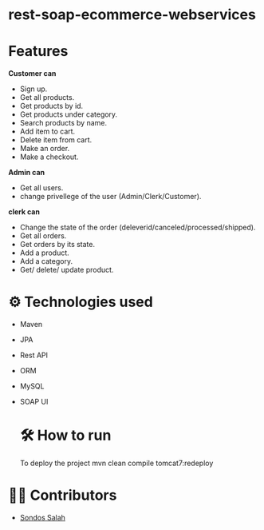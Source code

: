 # rest-soap-ecommerce-webservices
 
# Features
<b> Customer can </b>
  - Sign up.
  - Get all products.
  - Get products by id.
  - Get products under category.
  - Search products by name.
  - Add item to cart.
  - Delete item from cart.
  - Make an order.
  - Make a checkout.


<b> Admin can </b>
  - Get all users.
  - change privellege of the user (Admin/Clerk/Customer).
 
<b> clerk can </b>
  - Change the state of the order (deleverid/canceled/processed/shipped).
  - Get all orders.
  - Get orders by its state.
  - Add a product.
  - Add a category.
  - Get/ delete/ update product.
  
  # ⚙ Technologies used
* Maven
* JPA
* Rest API
* ORM
* MySQL
* SOAP UI
  
  # 🛠 How to run
  To deploy the project 
  mvn clean compile tomcat7:redeploy
  
  
# 👷‍♀️ Contributors
* [Sondos Salah](https://github.com/sondossalahh)

